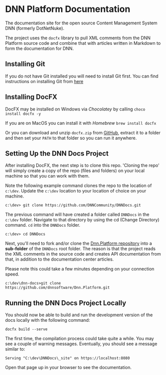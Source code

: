 # DNN Platform Documentation

The documentation site for the open source Content Management System DNN (formerly DotNetNuke).

The project uses the `docfx` library to pull XML comments from the DNN Platform source code and combine that with articles written in Markdown to form the documentation for DNN.

## Installing Git
If you do not have Git installed you will need to install Git first. You can find instructions on installing Git from [here](https://git-scm.com/book/en/v2/Getting-Started-Installing-Git)

## Installing DocFX
DocFX may be installed on Windows via _Chocolatey_ by calling `choco install docfx -y`

If you are on MacOS you can install it with _Homebrew_ `brew install docfx`

Or you can download and unzip `docfx.zip` from [GitHub](https://github.com/dotnet/docfx/releases), extract it to a folder and then set your `PATH` to that folder so you can run it anywhere.

## Setting Up the DNN Docs Project
After installing DocFX, the next step is to clone this repo.  'Cloning the repo' will simply create a copy of the repo (files and folders) on your local machine so that you can work with them.

Note the following example command clones the repo to the location of `c:\dev`. Update the `c:\dev` location to your location of choice on your machine.
```
c:\dev> git clone https://github.com/DNNCommunity/DNNDocs.git
```

The previous command will have created a folder called `DNNDocs` in the `c:\dev` folder. Navigate to that directory by using the cd (Change Directory) command. `cd` into the `DNNDocs` folder.
```
c:\dev> cd DNNDocs
```

Next, you'll need to fork and/or clone the [Dnn.Platform repository](https://github.com/dnnsoftware/Dnn.Platform) into a **sub-folder** of the `DNNDocs` root folder. The reason is that the project reads the XML comments in the source code and creates API documentation from that, in addition to the documentation center articles.

Please note this could take a few minutes depending on your connection speed.
```
c:\dev\dnn-docs>git clone https://github.com/dnnsoftware/Dnn.Platform.git
```

## Running the DNN Docs Project Locally
You should now be able to build and run the development version of the docs locally with the following command:

```
docfx build --serve
```

The first time, the compilation process could take quite a while. You may see a couple of warning messages. Eventually, you should see a message similar to:
```
Serving "C:\dev\DNNDocs\_site" on https://localhost:8080
```

Open that page up in your browser to see the documentation.
